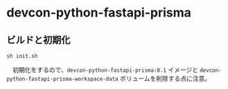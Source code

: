 # devcon-python-fastapi-prisma

## ビルドと初期化

```console
sh init.sh
```

　初期化をするので、`devcon-python-fastapi-prisma:0.1` イメージと `devcon-python-fastapi-prisma-workspace-data` ボリュームを削除する点に注意。
